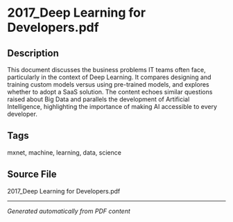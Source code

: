# 2017_Deep Learning for Developers.pdf

## Description
This document discusses the business problems IT teams often face, particularly in the context of Deep Learning. It compares designing and training custom models versus using pre-trained models, and explores whether to adopt a SaaS solution. The content echoes similar questions raised about Big Data and parallels the development of Artificial Intelligence, highlighting the importance of making AI accessible to every developer.
## Tags
mxnet, machine, learning, data, science

## Source File
2017_Deep Learning for Developers.pdf

---
*Generated automatically from PDF content*
